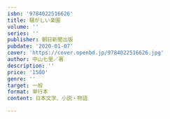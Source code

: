 ```yaml
---
isbn: '9784022516626'
title: 騒がしい楽園
volume: ''
series: ''
publisher: 朝日新聞出版
pubdate: '2020-01-07'
cover: 'https://cover.openbd.jp/9784022516626.jpg'
author: 中山七里／著
description: ''
price: '1500'
genre: ''
target: 一般
format: 単行本
content: 日本文学、小説・物語

---
```

